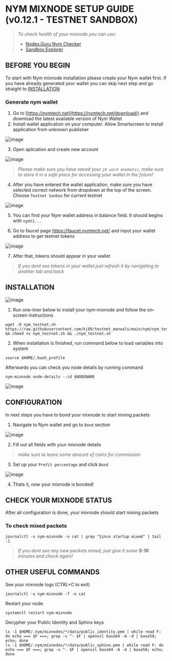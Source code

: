 # NYM MIXNODE SETUP GUIDE (v0.12.1 - TESTNET SANDBOX)

> *To check health of your mixnode you can use:*
> - [Nodes.Guru Nym Checker](https://nodes.guru/nym/mixnodecheck)
> - [Sandbox Explorer](https://sandbox-explorer.nymtech.net/network-components/mixnodes)

## BEFORE YOU BEGIN
To start with Nym mixnode installation please create your Nym wallet first. If you have already generated your wallet you can skip next step and go straight to [INSTALLATION](https://github.com/kj89/testnet_manuals/tree/main/nym#installation)

### Generate nym wallet
1. Go to [https://nymtech.net](https://nymtech.net/download/) and download the latest available version of Nym Wallet
2. Install wallet application on your computer. Allow Smartscreen to install application from unknown publisher

![image](https://user-images.githubusercontent.com/50621007/162535623-5e02e13c-844e-4e60-917a-f30daf2da0f5.png)

3. Open aplication and create new account

![image](https://user-images.githubusercontent.com/50621007/162536087-f8eb9217-b668-491f-b1f6-853eb1e2312f.png)

> *Please make sure you have saved your `24 word mnemonic`, make sure to store it in a safe place for accessing your wallet in the future!*

4. After you have entered the wallet application, make sure you have selected correct network from dropdown at the top of the screen. Choose `Testnet Sanbox` for current testnet

![image](https://user-images.githubusercontent.com/50621007/162532456-48f2f9c5-7150-4bf4-88e8-4813009bbc5e.png)

5. You can find your Nym wallet address in balance field. It should begins with `nymt1...`

6. Go to faucet page https://faucet.nymtech.net/ and input your wallet address to get testnet tokens

![image](https://user-images.githubusercontent.com/50621007/162536356-c86a71d1-6e37-466c-8889-2fc81e6a6347.png)

7. After that, tokens should appear in your wallet

> *If you dont see tokens in your wallet just refresh it by navigating to another tab and back*

## INSTALLATION

![image](https://user-images.githubusercontent.com/50621007/162527668-5112e417-a60b-4080-8128-bf3b7a53c986.png)

1. Run one-liner below to install your nym mixnode and follow the on-screen instructions
```
wget -O nym_testnet.sh https://raw.githubusercontent.com/kj89/testnet_manuals/main/nym/nym_testnet.sh && chmod +x nym_testnet.sh && ./nym_testnet.sh
```
2. When installation is finished, run command below to load variables into system
```
source $HOME/.bash_profile
```

Afterwards you can check you node details by running command
```
nym-mixnode node-details --id $NODENAME
```

![image](https://user-images.githubusercontent.com/50621007/162536842-008f5530-a6e0-4d1c-9fb2-aaa5af96291c.png)


## CONFIGURATION
In next steps you have to bond your mixnode to start mixing packets
1. Navigate to Nym wallet and go to `Bond` section

![image](https://user-images.githubusercontent.com/50621007/162537550-9738ac56-d322-4667-8654-d165052d1b5c.png)

2. Fill out all fields with your mixnode details

> *make sure to leave some amount of coins for commission*

3. Set up your `Profit percentage` and click `Bond`

![image](https://user-images.githubusercontent.com/50621007/162538013-09d33f38-d966-4356-add2-34afee1a1b04.png)

4. Thats it, now your mixnode is bonded!

## CHECK YOUR MIXNODE STATUS
After all configuration is done, your mixnode should start mixing packets

### To check mixed packets
```
journalctl -u nym-mixnode -o cat | grep "Since startup mixed" | tail -1
```
> *If you dont see any new packets mixed, just give it some **5-10** minutes and check again!*


## OTHER USEFUL COMMANDS
See your mixnode logs (CTRL+C to exit)
```
journalctl -u nym-mixnode -f -o cat
```

Restart your node
```
systemctl restart nym-mixnode
```

Decypher your Public Identity and Sphinx keys
```
ls -1 $HOME/.nym/mixnodes/*/data/public_identity.pem | while read F; do echo === $F ===; grep -v ^- $F | openssl base64 -A -d | base58; echo; done
ls -1 $HOME/.nym/mixnodes/*/data/public_sphinx.pem | while read F; do echo === $F ===; grep -v ^- $F | openssl base64 -A -d | base58; echo; done
```
